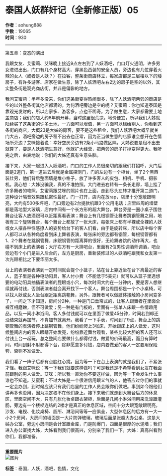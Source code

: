 # 泰国人妖群奸记（全新修正版）05

**作者**：aohung888  
**字数**：19065  
**时间**：930

---

第五章：变态的演出

我跟女友、艾蜜莉、艾咪晚上接近9点左右到了人妖酒吧，门口灯火通明，许多男女进进出出，门口有几个身材高大、穿黑色西装的安全人员，旁边也有几位穿着火辣的女人（或者是人妖？）在拉客，整条街商店林立，每家店都是三层楼以下的矮房子，有许多游客、店家在做生意，除了人妖酒吧左右2边的房子是空的以外，其实整条街是观光商店街，并非是偏僻的地方。

我问艾蜜莉：半年多没来，你们这条街变得热闹很多，除了人妖酒吧两旁的商店是空的以外整条街其他店都满的，为何酒吧旁边是空的呢？艾蜜莉：你也知道泰国是靠观光发财的，所以店家多、游客多，点也不稀奇，为了做生意，大家都需要土地盖商店；我们的店大约8年前开幕，当时这里很荒凉，地价便宜，所以我们大姊就陆续买了这条街的许多土地，一方面可以增值，另一方面可以租给别人，你看到这条街的商店，大概23是大姊的房客，要不是这些租金，我们人妖酒吧大概早就关门大吉，酒吧旁边的房子租不出去也正常，因为正当做生意的店家谁会想开在色情场所旁边？艾咪接着说：幸好空房旁边有2条小马路做区隔，大姊说要是租不出去就算了，要是人妖酒吧生意好，他就扩大经营，把两旁的房子打掉变得更大。我听完之后，由衷地说：你们的大姊还真有生意头脑。

接下来，大家一起进入人妖酒吧，门口的工作人员很亲切的跟我们打招呼，大门后面是2道门，第一道进去后就是金属探测门，门的左边有一个柜台，坐了2个黑西装壮男，他们背后整面墙是堆小格子，放了许多客人的皮包、相机、手机、摄影机。我心想：大姊没骗我，真的不准拍照。大门进去右转有一条长走廊，墙上挂了许多舞者的艳照，艾蜜莉跟艾咪的照片也在上面，走到尽头左转才推开第二道门，这种设计隔音效果跟私密性最好。门一打开，店内在放rap，店里十分宽敞跟明亮，大约有500多坪吧，门口旁边有2台提款机跟3个公用电话；店里四周的墙壁都是落地型大玻璃，店内中间有一个长方形的超大舞台，舞台旁是一圈小桌子围住舞台让客人放酒跟可以近距离看表演；舞台上有几根钢管让舞者跳钢管舞之用，地板有三个旋转舞台，每个舞台上都放了一张大床，每张床上都有半裸或全裸的人妖或女人摆各种性感撩人的姿势给台下的客人们看，由于是旋转床，所以店中每个客人都可以从各种角度看到床上舞者表演，每张床的旁边都有钢管，每根钢管都有1、2个舞者在跳钢管舞，床跟钢管的距离算的很好，无论舞者跳的动作再大，也碰不到床上的表演者；大厅右方有一大排吧台，里面有2位男性调酒师调酒，吧台旁边有个小门是进入后台的，左方是厨房，重新装修过的人妖酒吧跟我和女友第一次光顾相比之下要华丽太多。

台上的表演者表演到一定时间就会提个小篮子，站在台上靠近坐在台下离最近的客人，蓝子里是各种电动阳具，客人付小费（不能低于5美元）就可以从篮子里选想要的电动阳具抽插表演者的屁眼或小穴，每次时间大约在一分钟内，要是客人想继续就再付钱，否则表演者就会离开找下一个客人。舞台周围都是一个个小桌椅，可以找人妖或女人坐台跟近距离跳艳舞，另外，跟舞者可以做肢体接触的小房间变多了，一问之下才知道，房间分2种，一种是门口垂帘式的，让客人跟舞者在里面全裸互相磨蹭，但不可做爱；另一种是有门板的，里面有一张单人床跟一些情趣用品，以及一间小淋浴间，客人多付钱就可以在里面了做爱45分钟，时间若到却还没结束就再加节，不肯加节就离开。我看了一下手表，时间到了9点，舞台上的跳钢管舞的表演者停止跳钢管舞，他们纷纷爬上3张床，开始跟床上的人做爱，这时候整间店内的客人眼睛开始发亮，纷纷靠近舞台观看，某些比较大胆的客人还可以付钱上台一起玩。总之整间店要做什么都得付钱，做爱的价码最高，而且有算时间，时间到射不射都得下台，除非愿意多付钱，店内要做爱的客人一定要用保险套，否则不准做爱。

我们看了一阵子后都有点脸红心跳，因为等一下在台上表演的就是我们了，不紧张才怪。我跟艾咪说：等一下我们就要这样做吗？可是我还是不希望看到女友在我面前跟别的男人做爱。艾咪：所以我一直劝你不要这样做，因为等一下会发生什么事谁也不知道。艾蜜莉：不过大姊是一个很讲信用跟义气的人，他答应过你们的事就一定会办到，到时候应该只有我们店里的工作人员会跟你们做吧。事到如今跟他们讲再多也没用，因为决定权不在他们身上。接下来我们就走到大舞台后方的休息区，里面空间不大，只有几张化妆桌跟衣架柜，后面是几间小淋浴间用来洗澡跟灌肠，旁边有一个楼梯连结的2楼才是真正的休息区域，空间十分大跟宽敞跟明亮，沙发、电视、化妆桌椅、厕所、淋浴间等等一应俱全，大型休息区的后方有一大一小2个房间，大房间的墙面是一大片防弹玻璃，玻璃后面是张超大办公桌，这是大姊办公室，旁边小房间是会计室跟金库，门是防爆门，四面是很厚的水泥墙；我们进入办公室找大姊，大姊看到我们很高兴，分别亲了我们一下。大姊：真高兴看到你们，我都准备。

---

**重要图片**  
![图片](https://www.theweeklydonut.org/pic/hf-sp-8.gif)

**标签**：泰国，人妖，酒吧，色情，文化